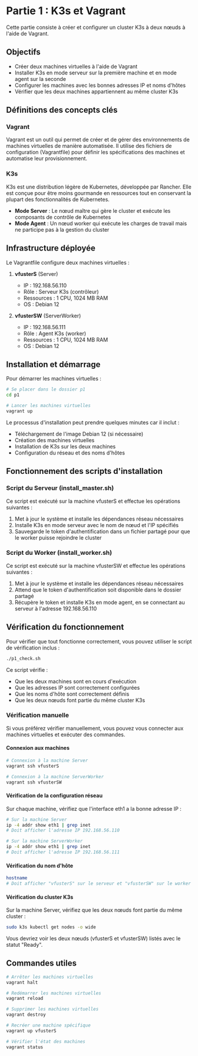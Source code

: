 # Partie 1 : K3s et Vagrant

Cette partie consiste à créer et configurer un cluster K3s à deux nœuds à l'aide de Vagrant.

## Objectifs

- Créer deux machines virtuelles à l'aide de Vagrant
- Installer K3s en mode serveur sur la première machine et en mode agent sur la seconde
- Configurer les machines avec les bonnes adresses IP et noms d'hôtes
- Vérifier que les deux machines appartiennent au même cluster K3s

## Définitions des concepts clés

### Vagrant

Vagrant est un outil qui permet de créer et de gérer des environnements de machines virtuelles de manière automatisée. Il utilise des fichiers de configuration (Vagrantfile) pour définir les spécifications des machines et automatise leur provisionnement.

### K3s

K3s est une distribution légère de Kubernetes, développée par Rancher. Elle est conçue pour être moins gourmande en ressources tout en conservant la plupart des fonctionnalités de Kubernetes.

- **Mode Server** : Le nœud maître qui gère le cluster et exécute les composants de contrôle de Kubernetes
- **Mode Agent** : Un nœud worker qui exécute les charges de travail mais ne participe pas à la gestion du cluster

## Infrastructure déployée

Le Vagrantfile configure deux machines virtuelles :

1. **vfusterS** (Server)
   - IP : 192.168.56.110
   - Rôle : Serveur K3s (contrôleur)
   - Ressources : 1 CPU, 1024 MB RAM
   - OS : Debian 12

2. **vfusterSW** (ServerWorker)
   - IP : 192.168.56.111
   - Rôle : Agent K3s (worker)
   - Ressources : 1 CPU, 1024 MB RAM
   - OS : Debian 12

## Installation et démarrage

Pour démarrer les machines virtuelles :

```bash
# Se placer dans le dossier p1
cd p1

# Lancer les machines virtuelles
vagrant up
```

Le processus d'installation peut prendre quelques minutes car il inclut :
- Téléchargement de l'image Debian 12 (si nécessaire)
- Création des machines virtuelles
- Installation de K3s sur les deux machines
- Configuration du réseau et des noms d'hôtes

## Fonctionnement des scripts d'installation

### Script du Serveur (install_master.sh)

Ce script est exécuté sur la machine vfusterS et effectue les opérations suivantes :
1. Met à jour le système et installe les dépendances réseau nécessaires
2. Installe K3s en mode serveur avec le nom de nœud et l'IP spécifiés
3. Sauvegarde le token d'authentification dans un fichier partagé pour que le worker puisse rejoindre le cluster

### Script du Worker (install_worker.sh)

Ce script est exécuté sur la machine vfusterSW et effectue les opérations suivantes :
1. Met à jour le système et installe les dépendances réseau nécessaires
2. Attend que le token d'authentification soit disponible dans le dossier partagé
3. Récupère le token et installe K3s en mode agent, en se connectant au serveur à l'adresse 192.168.56.110

## Vérification du fonctionnement

Pour vérifier que tout fonctionne correctement, vous pouvez utiliser le script de vérification inclus :

```bash
./p1_check.sh
```

Ce script vérifie :
- Que les deux machines sont en cours d'exécution
- Que les adresses IP sont correctement configurées
- Que les noms d'hôte sont correctement définis
- Que les deux nœuds font partie du même cluster K3s

### Vérification manuelle

Si vous préférez vérifier manuellement, vous pouvez vous connecter aux machines virtuelles et exécuter des commandes.

#### Connexion aux machines

```bash
# Connexion à la machine Server
vagrant ssh vfusterS

# Connexion à la machine ServerWorker
vagrant ssh vfusterSW
```

#### Vérification de la configuration réseau

Sur chaque machine, vérifiez que l'interface eth1 a la bonne adresse IP :

```bash
# Sur la machine Server
ip -4 addr show eth1 | grep inet
# Doit afficher l'adresse IP 192.168.56.110

# Sur la machine ServerWorker
ip -4 addr show eth1 | grep inet
# Doit afficher l'adresse IP 192.168.56.111
```

#### Vérification du nom d'hôte

```bash
hostname
# Doit afficher "vfusterS" sur le serveur et "vfusterSW" sur le worker
```

#### Vérification du cluster K3s

Sur la machine Server, vérifiez que les deux nœuds font partie du même cluster :

```bash
sudo k3s kubectl get nodes -o wide
```

Vous devriez voir les deux nœuds (vfusterS et vfusterSW) listés avec le statut "Ready".

## Commandes utiles

```bash
# Arrêter les machines virtuelles
vagrant halt

# Redémarrer les machines virtuelles
vagrant reload

# Supprimer les machines virtuelles
vagrant destroy

# Recréer une machine spécifique
vagrant up vfusterS

# Vérifier l'état des machines
vagrant status
```
